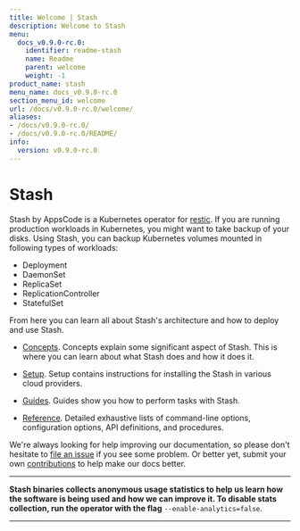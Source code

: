 ```yaml
---
title: Welcome | Stash
description: Welcome to Stash
menu:
  docs_v0.9.0-rc.0:
    identifier: readme-stash
    name: Readme
    parent: welcome
    weight: -1
product_name: stash
menu_name: docs_v0.9.0-rc.0
section_menu_id: welcome
url: /docs/v0.9.0-rc.0/welcome/
aliases:
- /docs/v0.9.0-rc.0/
- /docs/v0.9.0-rc.0/README/
info:
  version: v0.9.0-rc.0
---
```


# Stash
 Stash by AppsCode is a Kubernetes operator for [restic](https://restic.net). If you are running production workloads in Kubernetes, you might want to take backup of your disks. Using Stash, you can backup Kubernetes volumes mounted in following types of workloads:

- Deployment
- DaemonSet
- ReplicaSet
- ReplicationController
- StatefulSet

From here you can learn all about Stash's architecture and how to deploy and use Stash.

- [Concepts](/docs/v0.9.0-rc.0/concepts/). Concepts explain some significant aspect of Stash. This is where you can learn about what Stash does and how it does it.

- [Setup](/docs/v0.9.0-rc.0/setup/). Setup contains instructions for installing
  the Stash in various cloud providers.

- [Guides](/docs/v0.9.0-rc.0/guides/latest/). Guides show you how to perform tasks with Stash.

- [Reference](/docs/v0.9.0-rc.0/reference/). Detailed exhaustive lists of
command-line options, configuration options, API definitions, and procedures.

We're always looking for help improving our documentation, so please don't hesitate to [file an issue](https://github.com/stashed/stash/issues/new) if you see some problem. Or better yet, submit your own [contributions](/docs/v0.9.0-rc.0/CONTRIBUTING) to help
make our docs better.

---

**Stash binaries collects anonymous usage statistics to help us learn how the software is being used and how we can improve it. To disable stats collection, run the operator with the flag** `--enable-analytics=false`.

---
